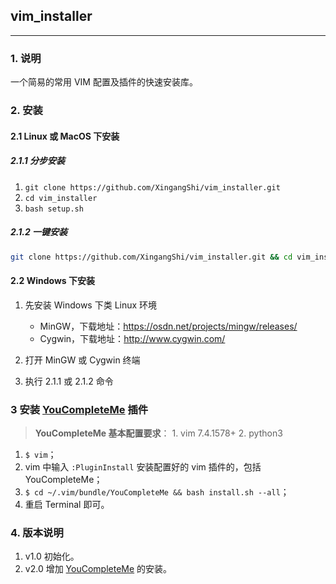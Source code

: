 ## vim_installer

---

### 1. 说明

一个简易的常用 VIM 配置及插件的快速安装库。


### 2. 安装


#### 2.1 Linux 或 MacOS 下安装

##### 2.1.1 分步安装
1. `git clone https://github.com/XingangShi/vim_installer.git`
2. `cd vim_installer`
3. `bash setup.sh`

##### 2.1.2 一键安装

```bash
git clone https://github.com/XingangShi/vim_installer.git && cd vim_installer && bash setup.sh && cd -
```

#### 2.2 Windows 下安装
1. 先安装 Windows 下类 Linux 环境
    * MinGW，下载地址：https://osdn.net/projects/mingw/releases/
    * Cygwin，下载地址：http://www.cygwin.com/

2. 打开 MinGW 或 Cygwin 终端

3. 执行 2.1.1 或 2.1.2 命令

### 3 安装 [YouCompleteMe](https://github.com/ycm-core/YouCompleteMe) 插件
> **YouCompleteMe 基本配置要求**： 1. vim 7.4.1578+ 2. python3

1. `$ vim`；
2. vim 中输入 `:PluginInstall` 安装配置好的 vim 插件的，包括 YouCompleteMe；
3. `$ cd ~/.vim/bundle/YouCompleteMe && bash install.sh --all`；
4. 重启 Terminal 即可。

### 4. 版本说明
1. v1.0 初始化。
2. v2.0 增加 [YouCompleteMe](https://github.com/ycm-core/YouCompleteMe) 的安装。
